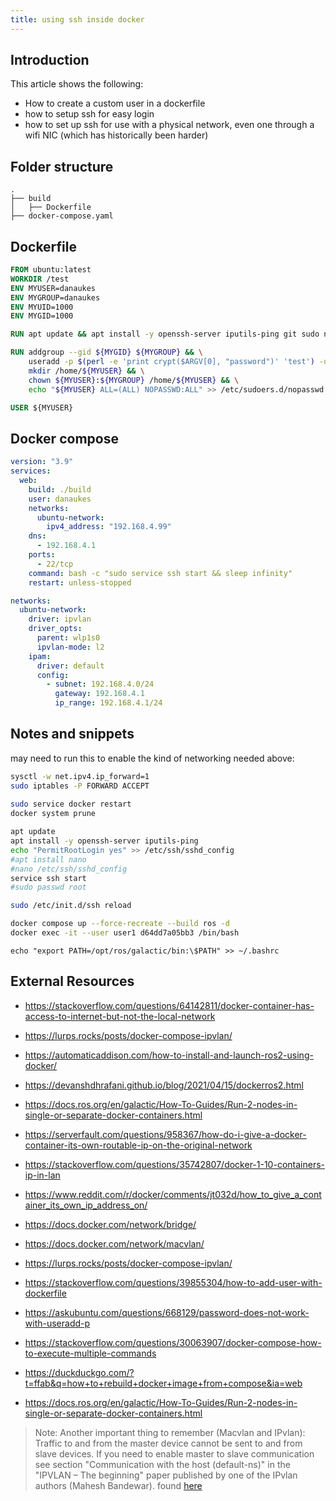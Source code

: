 ```yaml
---
title: using ssh inside docker
---
```


## Introduction

This article shows the following:

* How to create a custom user in a dockerfile
* how to setup ssh for easy login
* how to set up ssh for use with a physical network, even one through a wifi NIC (which has historically been harder)


## Folder structure

```
.
├── build
│   ├── Dockerfile
├── docker-compose.yaml
```

## Dockerfile

```dockerfile
FROM ubuntu:latest
WORKDIR /test
ENV MYUSER=danaukes
ENV MYGROUP=danaukes
ENV MYUID=1000
ENV MYGID=1000

RUN apt update && apt install -y openssh-server iputils-ping git sudo net-tools

RUN addgroup --gid ${MYGID} ${MYGROUP} && \
    useradd -p $(perl -e 'print crypt($ARGV[0], "password")' 'test') -u ${MYUID} -g ${MYGID} -G adm,sudo ${MYUSER} && \
    mkdir /home/${MYUSER} && \
    chown ${MYUSER}:${MYGROUP} /home/${MYUSER} && \
    echo "${MYUSER} ALL=(ALL) NOPASSWD:ALL" >> /etc/sudoers.d/nopasswd

USER ${MYUSER}
```

## Docker compose

```yaml
version: "3.9"
services:
  web:
    build: ./build
    user: danaukes
    networks:
      ubuntu-network:
        ipv4_address: "192.168.4.99"
    dns:
      - 192.168.4.1
    ports:
      - 22/tcp
    command: bash -c "sudo service ssh start && sleep infinity"
    restart: unless-stopped

networks:
  ubuntu-network:
    driver: ipvlan
    driver_opts:
      parent: wlp1s0
      ipvlan-mode: l2
    ipam:
      driver: default
      config:
        - subnet: 192.168.4.0/24
          gateway: 192.168.4.1
          ip_range: 192.168.4.1/24

```


## Notes and snippets

may need to run this to enable the kind of networking needed above:

```bash
sysctl -w net.ipv4.ip_forward=1
sudo iptables -P FORWARD ACCEPT
 
sudo service docker restart
docker system prune
```

```bash
apt update
apt install -y openssh-server iputils-ping
echo "PermitRootLogin yes" >> /etc/ssh/sshd_config
#apt install nano
#nano /etc/ssh/sshd_config
service ssh start
#sudo passwd root
```

```bash
sudo /etc/init.d/ssh reload 
```

```bash
docker compose up --force-recreate --build ros -d
docker exec -it --user user1 d64dd7a05bb3 /bin/bash
```

```
echo "export PATH=/opt/ros/galactic/bin:\$PATH" >> ~/.bashrc
```

## External Resources

* <https://stackoverflow.com/questions/64142811/docker-container-has-access-to-internet-but-not-the-local-network>
* <https://lurps.rocks/posts/docker-compose-ipvlan/>
* <https://automaticaddison.com/how-to-install-and-launch-ros2-using-docker/>
* <https://devanshdhrafani.github.io/blog/2021/04/15/dockerros2.html>
* <https://docs.ros.org/en/galactic/How-To-Guides/Run-2-nodes-in-single-or-separate-docker-containers.html>
* <https://serverfault.com/questions/958367/how-do-i-give-a-docker-container-its-own-routable-ip-on-the-original-network>
* <https://stackoverflow.com/questions/35742807/docker-1-10-containers-ip-in-lan>
* <https://www.reddit.com/r/docker/comments/jt032d/how_to_give_a_container_its_own_ip_address_on/>
* <https://docs.docker.com/network/bridge/>
* <https://docs.docker.com/network/macvlan/>
* <https://lurps.rocks/posts/docker-compose-ipvlan/>


* <https://stackoverflow.com/questions/39855304/how-to-add-user-with-dockerfile>
* <https://askubuntu.com/questions/668129/password-does-not-work-with-useradd-p>
* <https://stackoverflow.com/questions/30063907/docker-compose-how-to-execute-multiple-commands>
* <https://duckduckgo.com/?t=ffab&q=how+to+rebuild+docker+image+from+compose&ia=web>
* <https://docs.ros.org/en/galactic/How-To-Guides/Run-2-nodes-in-single-or-separate-docker-containers.html>

> Note: Another important thing to remember (Macvlan and IPvlan): Traffic to and from the master device cannot be sent to and from slave devices. If you need to enable master to slave communication see section "Communication with the host (default-ns)" in the "IPVLAN – The beginning" paper published by one of the IPvlan authors (Mahesh Bandewar). found [here](https://stackoverflow.com/questions/35742807/docker-1-10-containers-ip-in-lan)